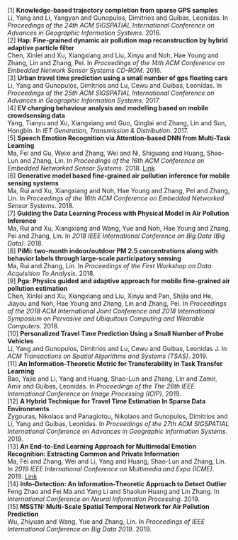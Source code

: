 [1] **Knowledge-based trajectory completion from sparse GPS samples**<br>
Li, Yang and Li, Yangyan and Gunopulos, Dimitrios and Guibas, Leonidas. In *Proceedings of the 24th ACM SIGSPATIAL International Conference on Advances in Geographic Information Systems*. 2016.  <br> [2] **Hap: Fine-grained dynamic air pollution map reconstruction by hybrid adaptive particle filter**<br>
Chen, Xinlei and Xu, Xiangxiang and Liu, Xinyu and Noh, Hae Young and Zhang, Lin and Zhang, Pei. In *Proceedings of the 14th ACM Conference on Embedded Network Sensor Systems CD-ROM*. 2016.  <br> [3] **Urban travel time prediction using a small number of gps floating cars**<br>
Li, Yang and Gunopulos, Dimitrios and Lu, Cewu and Guibas, Leonidas. In *Proceedings of the 25th ACM SIGSPATIAL International Conference on Advances in Geographic Information Systems*. 2017.  <br> [4] **EV charging behaviour analysis and modelling based on mobile crowdsensing data**<br>
Yang, Tianyu and Xu, Xiangxiang and Guo, Qinglai and Zhang, Lin and Sun, Hongbin. In *IET Generation, Transmission & Distribution*. 2017.  <br> [5] **Speech Emotion Recognition via Attention-based DNN from Multi-Task Learning**<br>
Ma, Fei and Gu, Weixi and Zhang, Wei and Ni, Shiguang and Huang, Shao-Lun and Zhang, Lin. In *Proceedings of the 16th ACM Conference on Embedded Networked Sensor Systems*. 2018. [Link](https://dl.acm.org/citation.cfm?id=3275184)  <br> [6] **Generative model based fine-grained air pollution inference for mobile sensing systems**<br>
Ma, Rui and Xu, Xiangxiang and Noh, Hae Young and Zhang, Pei and Zhang, Lin. In *Proceedings of the 16th ACM Conference on Embedded Networked Sensor Systems*. 2018.  <br> [7] **Guiding the Data Learning Process with Physical Model in Air Pollution Inference**<br>
Ma, Rui and Xu, Xiangxiang and Wang, Yue and Noh, Hae Young and Zhang, Pei and Zhang, Lin. In *2018 IEEE International Conference on Big Data (Big Data)*. 2018.  <br> [8] **PiMi: two-month indoor/outdoor PM 2.5 concentrations along with behavior labels through large-scale participatory sensing**<br>
Ma, Rui and Zhang, Lin. In *Proceedings of the First Workshop on Data Acquisition To Analysis*. 2018.  <br> [9] **Pga: Physics guided and adaptive approach for mobile fine-grained air pollution estimation**<br>
Chen, Xinlei and Xu, Xiangxiang and Liu, Xinyu and Pan, Shijia and He, Jiayou and Noh, Hae Young and Zhang, Lin and Zhang, Pei. In *Proceedings of the 2018 ACM International Joint Conference and 2018 International Symposium on Pervasive and Ubiquitous Computing and Wearable Computers*. 2018.  <br> [10] **Personalized Travel Time Prediction Using a Small Number of Probe Vehicles**<br>
Li, Yang and Gunopulos, Dimitrios and Lu, Cewu and Guibas, Leonidas J. In *ACM Transactions on Spatial Algorithms and Systems (TSAS)*. 2019.  <br> [11] **An Information-Theoretic Metric for Transferability in Task Transfer Learning**<br>
Bao, Yajie  and Li, Yang and Huang, Shao-Lun and Zhang, Lin and Zamir, Amir and Guibas, Leonidas. In *Proceedings of the The 26th IEEE International Conference on Image Processing (ICIP)*. 2019.  <br> [12] **A Hybrid Technique for Travel Time Estimation In Sparse Data Environments**<br>
Zygouras, Nikolaos and Panagiotou, Nikolaos and Gunopulos, Dimitrios and Li, Yang and Guibas, Leonidas. In *Proceedings of the 27th ACM SIGSPATIAL International Conference on Advances in Geographic Information Systems*. 2019.  <br> [13] **An End-to-End Learning Approach for Multimodal Emotion Recognition: Extracting Common and Private Information**<br>
Ma, Fei and Zhang, Wei and Li, Yang and Huang, Shao-Lun and Zhang, Lin. In *2019 IEEE International Conference on Multimedia and Expo (ICME)*. 2019. [Link](https://ieeexplore.ieee.org/document/8784815)  <br> [14] **Info-Detection: An Information-Theoretic Approach to Detect Outlier**<br>
Feng Zhao and Fei Ma and Yang Li and Shaolun Huang and Lin Zhang. In *International Conference on Neural Information Processing*. 2019.  <br> [15] **MSSTN: Multi-Scale Spatial Temporal Network for Air Pollution Prediction**<br>
Wu, Zhiyuan and Wang, Yue and Zhang, Lin. In *Proceedings of IEEE International Conference on Big Data 2019*. 2019.  <br> 